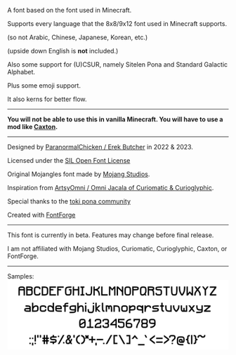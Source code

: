 A font based on the font used in Minecraft.

Supports every language that the 8x8/9x12 font used in Minecraft supports.

(so not Arabic, Chinese, Japanese, Korean, etc.)

(upside down English is **not** included.)

Also some support for (U)CSUR, namely Sitelen Pona and Standard Galactic Alphabet.

Plus some emoji support.

It also kerns for better flow.

---

**You will not be able to use this in vanilla Minecraft. You will have to use a mod like [Caxton](https://modrinth.com/mod/caxton).**

---

Designed by [ParanormalChicken / Erek Butcher](https://paranormalchicken.github.io/) in 2022 & 2023.

Licensed under the [SIL Open Font License](https://scripts.sil.org/OFL)

Original Mojangles font made by [Mojang Studios](https://www.minecraft.net/).

Inspiration from [ArtsyOmni / Omni Jacala of Curiomatic & Curioglyphic](https://curiomatic.com/fonts).

Special thanks to the [toki pona community](https://tokipona.org)

Created with [FontForge](http://fontforge.org)

---

This font is currently in beta. Features may change before final release.

I am not affiliated with Mojang Studios, Curiomatic, Curioglyphic, Caxton, or FontForge.

---

Samples:
![ASCII](https://github.com/ParanormalChicken/CraftyPE/blob/main/docs/ASCII.png?raw=true)
